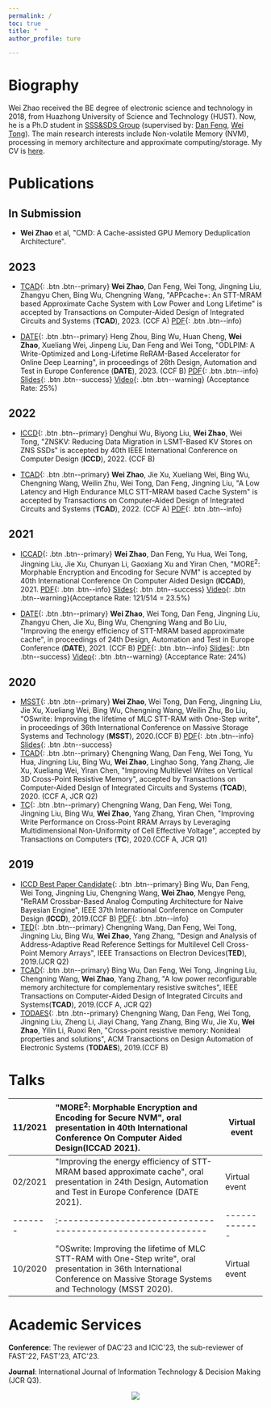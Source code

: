 ```yaml
---
permalink: /
toc: true
title: "  "
author_profile: ture

---
```


# Biography

Wei Zhao received the BE degree of electronic science and technology in 2018, from Huazhong University of Science and Technology (HUST). Now, he is a Ph.D student in [SSS&SDS Group](https://ssssds.github.io) (supervised by: [Dan Feng](http://faculty.hust.edu.cn/dfeng/zh_CN/index.htm), [Wei Tong](http://faculty.hust.edu.cn/tongwei/zh_CN/index.htm)). The main research interests include Non-volatile Memory (NVM), processing in memory architecture and approximate computing/storage. My CV is [here](../cv_en.pdf).

# Publications

## In Submission
- **Wei Zhao** et al, "CMD: A Cache-assisted GPU Memory Deduplication Architecture".


## 2023
- [TCAD](){: .btn .btn--primary} **Wei Zhao**,  Dan Feng, Wei Tong, Jingning Liu, Zhangyu Chen, Bing Wu, Chengning Wang, "APPcache+: An STT-MRAM based Approximate Cache System with Low Power and Long Lifetime" is accepted by Transactions on Computer-Aided Design of Integrated Circuits and Systems (**TCAD**), 2023. (CCF A) [PDF](){: .btn .btn--info}

- [DATE](){: .btn .btn--primary} Heng Zhou, Bing Wu, Huan Cheng, **Wei Zhao**, Xueliang Wei, Jinpeng Liu, Dan Feng and Wei Tong, "ODLPIM: A Write-Optimized and Long-Lifetime ReRAM-Based Accelerator for Online Deep Learning", in proceedings of 26th Design, Automation and Test in Europe Conference  (**DATE**), 2023. (CCF B) [PDF](){: .btn .btn--info} [Slides](){: .btn .btn--success} [Video](){: .btn .btn--warning} (Acceptance Rate: 25%)

## 2022
- [ICCD](){: .btn .btn--primary} Denghui Wu, Biyong Liu, **Wei Zhao**, Wei Tong, "ZNSKV: Reducing Data Migration in LSMT-Based KV Stores on ZNS SSDs" is accepted by 40th IEEE International Conference on Computer Design (**ICCD**), 2022. (CCF B) 
  
- [TCAD](){: .btn .btn--primary} **Wei Zhao**, Jie Xu, Xueliang Wei, Bing Wu, Chengning Wang, Weilin Zhu, Wei Tong, Dan Feng, Jingning Liu, "A Low Latency and High Endurance MLC STT-MRAM based Cache System" is accepted by Transactions on Computer-Aided Design of Integrated Circuits and Systems (**TCAD**), 2022. (CCF A) [PDF](){: .btn .btn--info} 

## 2021

- [ICCAD](){: .btn .btn--primary} **Wei Zhao**, Dan Feng, Yu Hua, Wei Tong, Jingning Liu, Jie Xu, Chunyan Li, Gaoxiang Xu and Yiran Chen, "MORE<sup>2</sup>: Morphable Encryption and Encoding for Secure NVM" is accepted by 40th International Conference On Computer Aided Design (**ICCAD**), 2021. [PDF](https://drive.google.com/file/d/1Bx3JlnTO10ODeRCRJWuMutjfJYm8OEeO/view?usp=sharing){: .btn .btn--info} [Slides](https://drive.google.com/file/d/1QXSB2VrwoNdet4yN6rv9GiqM0MymGt4y/view?usp=sharing){: .btn .btn--success} [Video](https://drive.google.com/file/d/1nzlyH18eUQmKrnpU14GkL6AuvaiLsJhd/view?usp=sharing){: .btn .btn--warning}(Acceptance Rate: 121/514 = 23.5%)

* [DATE](){: .btn .btn--primary} **Wei Zhao**, Wei Tong, Dan Feng, Jingning Liu, Zhangyu Chen, Jie Xu, Bing Wu, Chengning Wang and Bo Liu, "Improving the energy efficiency of STT-MRAM based approximate cache", in proceedings of 24th Design, Automation and Test in Europe Conference  (**DATE**), 2021. (CCF B) [PDF](./paper/date21.pdf){: .btn .btn--info} [Slides](./slides/DATE2021.pdf){: .btn .btn--success} [Video](https://drive.google.com/file/d/1NUQJG55wA_KKwRNeqsZhLCLK5tTVZvnp/view?usp=sharing){: .btn .btn--warning} (Acceptance Rate: 24%)

## 2020

* [MSST](){: .btn .btn--primary} **Wei Zhao**, Wei Tong, Dan Feng, Jingning Liu, Jie Xu, Xueliang Wei, Bing Wu, Chengning Wang, Weilin Zhu, Bo Liu, "OSwrite: Improving the lifetime of MLC STT-RAM with One-Step write", in proceedings of 36th International Conference on Massive Storage Systems and Technology (**MSST**), 2020.(CCF B) [PDF](./paper/MSST_13.pdf){: .btn .btn--info} [Slides](./slides/OSwrite.pdf){: .btn .btn--success}
* [TCAD](){: .btn .btn--primary} Chengning Wang, Dan Feng, Wei Tong, Yu Hua, Jingning Liu, Bing Wu, **Wei Zhao**, Linghao Song, Yang Zhang, Jie Xu, Xueliang Wei, Yiran Chen, "Improving Multilevel Writes on Vertical 3D Cross-Point Resistive Memory", accepted by Transactions on Computer-Aided Design of Integrated Circuits and Systems (**TCAD**), 2020.
(CCF A, JCR Q2)
* [TC](){: .btn .btn--primary} Chengning Wang, Dan Feng, Wei Tong, Jingning Liu, Bing Wu, **Wei Zhao**, Yang Zhang, Yiran Chen, "Improving Write Performance on Cross-Point RRAM Arrays by Leveraging Multidimensional Non-Uniformity of Cell Effective Voltage", accepted by Transactions on Computers (**TC**), 2020.(CCF A, JCR Q1)

## 2019

* [ICCD Best Paper Candidate](){: .btn .btn--primary} Bing Wu, Dan Feng, Wei Tong, Jingning Liu, Chengning Wang, **Wei Zhao**, Mengye Peng, "ReRAM Crossbar-Based Analog Computing Architecture for Naive Bayesian Engine",  IEEE 37th International Conference on Computer Design (**ICCD**), 2019.(CCF B) [PDF](./paper/bayes.pdf){: .btn .btn--info}
* [TED](){: .btn .btn--primary} Chengning Wang, Dan Feng, Wei Tong, Jingning Liu, Bing Wu, **Wei Zhao**, Yang Zhang, "Design and Analysis of Address-Adaptive Read Reference Settings for Multilevel Cell Cross-Point Memory Arrays", IEEE Transactions on Electron Devices(**TED**), 2019.(JCR Q2)
* [TCAD](){: .btn .btn--primary} Bing Wu, Dan Feng, Wei Tong, Jingning Liu, Chengning Wang, **Wei Zhao**, Yang Zhang, "A low power reconfigurable memory architecture for complementary resistive switches", IEEE Transactions on Computer-Aided Design of Integrated Circuits and Systems(**TCAD**), 2019.(CCF A, JCR Q2)
* [TODAES](){: .btn .btn--primary} Chengning Wang, Dan Feng, Wei Tong, Jingning Liu, Zheng Li, Jiayi Chang, Yang Zhang, Bing Wu, Jie Xu, **Wei Zhao**, Yilin Li, Ruoxi Ren, "Cross-point resistive memory: Nonideal properties and solutions", ACM Transactions on Design Automation of Electronic Systems (**TODAES**), 2019.(CCF B)

# Talks

| 11/2021 | "MORE<sup>2</sup>: Morphable Encryption and Encoding for Secure NVM", oral presentation in 40th International Conference On Computer Aided Design(ICCAD 2021). | Virtual event |
| ------- | :----------------------------------------------------------- | ------------- |
| 02/2021 | "Improving the energy efficiency of STT-MRAM based approximate cache", oral presentation in 24th Design, Automation and Test in Europe Conference (DATE 2021). | Virtual event |
| ------- | :----------------------------------------------------------- | ------------- |
| 10/2020 | "OSwrite: Improving the lifetime of MLC STT-RAM with One-Step write", oral presentation in 36th International Conference on Massive Storage Systems and Technology (MSST 2020). | Virtual event |

# Academic Services
**Conference**: The reviewer of DAC'23 and ICIC'23, the sub-reviewer of FAST'22, FAST'23, ATC'23.

**Journal**: International Journal of Information Technology & Decision Making (JCR Q3).
<p style="text-align:center;"><a href='https://clustrmaps.com/site/1bj0x'  title='Visit tracker'><img src='//clustrmaps.com/map_v2.png?cl=ffffff&w=600&t=tt&d=2FbOCO1ajkhXSALUOOOiYdUkX9FjmqD7XGl_fLLO9FA'/></a></p>

<script src="https://giscus.app/client.js"
        data-repo="HUSTzhaowei/HUSTzhaowei.github.io"
        data-repo-id="R_kgDOGeXKTg"
        data-category="General"
        data-category-id="DIC_kwDOGeXKTs4CWTXU"
        data-mapping="pathname"
        data-strict="0"
        data-reactions-enabled="1"
        data-emit-metadata="0"
        data-input-position="bottom"
        data-theme="preferred_color_scheme"
        data-lang="en"
        crossorigin="anonymous"
        async>
</script>